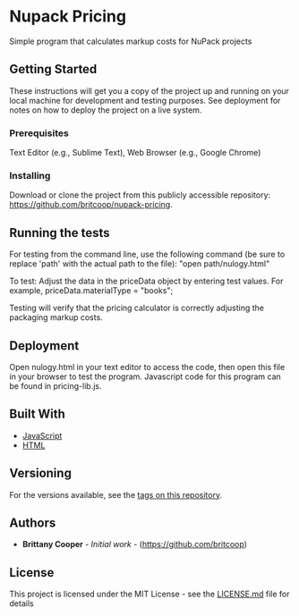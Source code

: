 # Nupack Pricing
Simple program that calculates markup costs for NuPack projects

## Getting Started

These instructions will get you a copy of the project up and running on your local machine for development and testing purposes. See deployment for notes on how to deploy the project on a live system.

### Prerequisites

Text Editor (e.g., Sublime Text), Web Browser (e.g., Google Chrome)

### Installing

Download or clone the project from this publicly accessible repository: https://github.com/britcoop/nupack-pricing. 

## Running the tests

For testing from the command line, use the following command (be sure to replace 'path' with the actual path to the file): 
"open path/nulogy.html"

To test: Adjust the data in the priceData object by entering test values. For example, priceData.materialType = "books";

Testing will verify that the pricing calculator is correctly adjusting the packaging markup costs.

## Deployment

Open nulogy.html in your text editor to access the code, then open this file in your browser to test the program. Javascript code for this program can be found in pricing-lib.js. 

## Built With

* [JavaScript](https://developer.mozilla.org/en-US/docs/Web/JavaScript)
* [HTML](https://developer.mozilla.org/en-US/docs/Web/HTML)

## Versioning

For the versions available, see the [tags on this repository](https://github.com/your/project/tags). 

## Authors

* **Brittany Cooper** - *Initial work* - (https://github.com/britcoop)

## License

This project is licensed under the MIT License - see the [LICENSE.md](LICENSE.md) file for details
